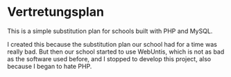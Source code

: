 # Vertretungsplan

This is a simple substitution plan for schools built with PHP and MySQL.

I created this because the substitution plan our school had for a time was really bad.
But then our school started to use WebUntis, which is not as bad as the software used before, and I stopped to develop this project, also because I began to hate PHP.

